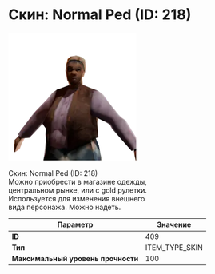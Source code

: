 # Скин: Normal Ped (ID: 218)

![Item Image](../img/409.webp?raw=true)

Скин: Normal Ped (ID: 218)<br>Можно приобрести в магазине одежды,<br>центральном рынке, или с gold рулетки.<br>Используется для изменения внешнего<br>вида персонажа. Можно надеть.


| Параметр | Значение |
|----------|----------|
| **ID** | 409 |
| **Тип** | ITEM_TYPE_SKIN |
| **Максимальный уровень прочности** | 100 |

